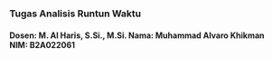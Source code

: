 <h3><b>Tugas Analisis Runtun Waktu</b></h4>

<p><h4><b>Dosen</b>: M. Al Haris, S.Si., M.Si.
<b>Nama</b>: Muhammad Alvaro Khikman <br>
<b>NIM</b>: B2A022061</h4></p>
